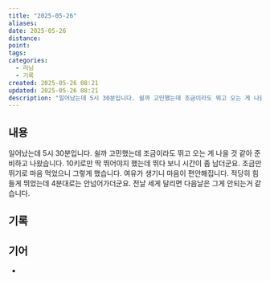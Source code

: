 ```yaml
---
title: "2025-05-26"
aliases:
date: 2025-05-26
distance:
point:
tags:
categories:
  - 러닝
  - 기록
created: 2025-05-26 08:21
updated: 2025-05-26 08:21
description: "일어났는데 5시 30분입니다. 쉴까 고민했는데 조금이라도 뛰고 오는 게 나을 것 같아 준비하고 나왔습니다. 10키로만 딱 뛰어야지 했는데 뛰다 보니 시간이 좀 남더군요. 조금만 뛰기로 마음 먹었으니 그렇게 했습니다. 여유가 생기니 마음이 편안해집니다. 적당히 힘들게 뛰었는데 4분대로는 "
---
```


## 내용
일어났는데 5시 30분입니다. 쉴까 고민했는데 조금이라도 뛰고 오는 게 나을 것 같아 준비하고 나왔습니다.
10키로만 딱 뛰어야지 했는데 뛰다 보니 시간이 좀 남더군요. 조금만 뛰기로 마음 먹었으니 그렇게 했습니다. 여유가 생기니 마음이 편안해집니다.
적당히 힘들게 뛰었는데 4분대로는 안넘어가더군요. 전날 세게 달리면 다음날은 그게 안되는거 같습니다.

## 기록

## 기어
- 
